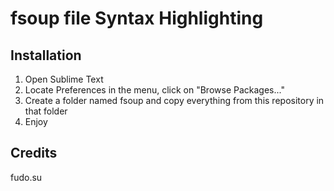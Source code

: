 fsoup file Syntax Highlighting
============================

Installation
------------

1. Open Sublime Text
2. Locate Preferences in the menu, click on "Browse Packages..."
3. Create a folder named fsoup and copy everything from this repository in that folder
4. Enjoy

Credits
-------

fudo.su
